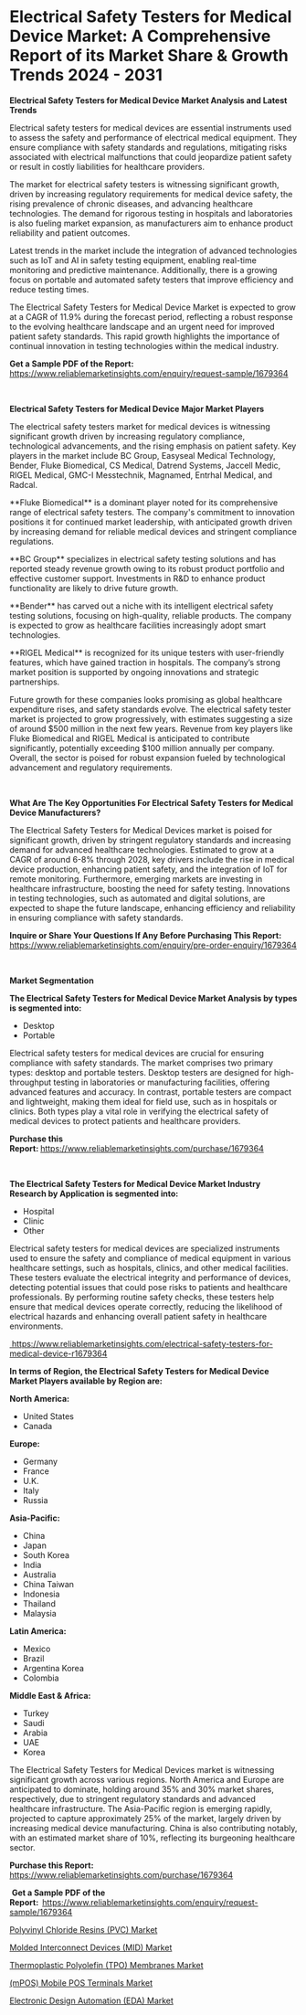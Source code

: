 <p><h1>Electrical Safety Testers for Medical Device Market: A Comprehensive Report of its Market Share & Growth Trends 2024 - 2031</h1></p><p><strong>Electrical Safety Testers for Medical Device Market Analysis and Latest Trends</strong></p>
<p><p>Electrical safety testers for medical devices are essential instruments used to assess the safety and performance of electrical medical equipment. They ensure compliance with safety standards and regulations, mitigating risks associated with electrical malfunctions that could jeopardize patient safety or result in costly liabilities for healthcare providers.</p><p>The market for electrical safety testers is witnessing significant growth, driven by increasing regulatory requirements for medical device safety, the rising prevalence of chronic diseases, and advancing healthcare technologies. The demand for rigorous testing in hospitals and laboratories is also fueling market expansion, as manufacturers aim to enhance product reliability and patient outcomes.</p><p>Latest trends in the market include the integration of advanced technologies such as IoT and AI in safety testing equipment, enabling real-time monitoring and predictive maintenance. Additionally, there is a growing focus on portable and automated safety testers that improve efficiency and reduce testing times.</p><p>The Electrical Safety Testers for Medical Device Market is expected to grow at a CAGR of 11.9% during the forecast period, reflecting a robust response to the evolving healthcare landscape and an urgent need for improved patient safety standards. This rapid growth highlights the importance of continual innovation in testing technologies within the medical industry.</p></p>
<p><strong>Get a Sample PDF of the Report:&nbsp;</strong> <a href="https://www.reliablemarketinsights.com/enquiry/request-sample/1679364?utm_campaign=1338&utm_medium=2&utm_source=Github&utm_content=ia&utm_term=14102024&utm_id=electrical-safety-testers-for-medical-device">https://www.reliablemarketinsights.com/enquiry/request-sample/1679364</a></p>
<p>&nbsp;</p>
<p><strong>Electrical Safety Testers for Medical Device Major Market Players</strong></p>
<p><p>The electrical safety testers market for medical devices is witnessing significant growth driven by increasing regulatory compliance, technological advancements, and the rising emphasis on patient safety. Key players in the market include BC Group, Easyseal Medical Technology, Bender, Fluke Biomedical, CS Medical, Datrend Systems, Jaccell Medic, RIGEL Medical, GMC-I Messtechnik, Magnamed, Entrhal Medical, and Radcal.</p><p>**Fluke Biomedical** is a dominant player noted for its comprehensive range of electrical safety testers. The company's commitment to innovation positions it for continued market leadership, with anticipated growth driven by increasing demand for reliable medical devices and stringent compliance regulations.</p><p>**BC Group** specializes in electrical safety testing solutions and has reported steady revenue growth owing to its robust product portfolio and effective customer support. Investments in R&D to enhance product functionality are likely to drive future growth.</p><p>**Bender** has carved out a niche with its intelligent electrical safety testing solutions, focusing on high-quality, reliable products. The company is expected to grow as healthcare facilities increasingly adopt smart technologies.</p><p>**RIGEL Medical** is recognized for its unique testers with user-friendly features, which have gained traction in hospitals. The company’s strong market position is supported by ongoing innovations and strategic partnerships.</p><p>Future growth for these companies looks promising as global healthcare expenditure rises, and safety standards evolve. The electrical safety tester market is projected to grow progressively, with estimates suggesting a size of around $500 million in the next few years. Revenue from key players like Fluke Biomedical and RIGEL Medical is anticipated to contribute significantly, potentially exceeding $100 million annually per company. Overall, the sector is poised for robust expansion fueled by technological advancement and regulatory requirements.</p></p>
<p>&nbsp;</p>
<p><strong>What Are The Key Opportunities For Electrical Safety Testers for Medical Device Manufacturers?</strong></p>
<p><p>The Electrical Safety Testers for Medical Devices market is poised for significant growth, driven by stringent regulatory standards and increasing demand for advanced healthcare technologies. Estimated to grow at a CAGR of around 6-8% through 2028, key drivers include the rise in medical device production, enhancing patient safety, and the integration of IoT for remote monitoring. Furthermore, emerging markets are investing in healthcare infrastructure, boosting the need for safety testing. Innovations in testing technologies, such as automated and digital solutions, are expected to shape the future landscape, enhancing efficiency and reliability in ensuring compliance with safety standards.</p></p>
<p><strong>Inquire or Share Your Questions If Any Before Purchasing This Report:</strong> <a href="https://www.reliablemarketinsights.com/enquiry/pre-order-enquiry/1679364?utm_campaign=1338&utm_medium=2&utm_source=Github&utm_content=ia&utm_term=14102024&utm_id=electrical-safety-testers-for-medical-device">https://www.reliablemarketinsights.com/enquiry/pre-order-enquiry/1679364</a></p>
<p>&nbsp;</p>
<p><strong>Market Segmentation</strong></p>
<p><strong>The Electrical Safety Testers for Medical Device Market Analysis by types is segmented into:</strong></p>
<p><ul><li>Desktop</li><li>Portable</li></ul></p>
<p><p>Electrical safety testers for medical devices are crucial for ensuring compliance with safety standards. The market comprises two primary types: desktop and portable testers. Desktop testers are designed for high-throughput testing in laboratories or manufacturing facilities, offering advanced features and accuracy. In contrast, portable testers are compact and lightweight, making them ideal for field use, such as in hospitals or clinics. Both types play a vital role in verifying the electrical safety of medical devices to protect patients and healthcare providers.</p></p>
<p><strong>Purchase this Report:&nbsp;</strong><a href="https://www.reliablemarketinsights.com/purchase/1679364?utm_campaign=1338&utm_medium=2&utm_source=Github&utm_content=ia&utm_term=14102024&utm_id=electrical-safety-testers-for-medical-device">https://www.reliablemarketinsights.com/purchase/1679364</a></p>
<p>&nbsp;</p>
<p><strong>The Electrical Safety Testers for Medical Device Market Industry Research by Application is segmented into:</strong></p>
<p><ul><li>Hospital</li><li>Clinic</li><li>Other</li></ul></p>
<p><p>Electrical safety testers for medical devices are specialized instruments used to ensure the safety and compliance of medical equipment in various healthcare settings, such as hospitals, clinics, and other medical facilities. These testers evaluate the electrical integrity and performance of devices, detecting potential issues that could pose risks to patients and healthcare professionals. By performing routine safety checks, these testers help ensure that medical devices operate correctly, reducing the likelihood of electrical hazards and enhancing overall patient safety in healthcare environments.</p></p>
<p><a href="https://www.reliablemarketinsights.com/electrical-safety-testers-for-medical-device-r1679364?utm_campaign=1338&utm_medium=2&utm_source=Github&utm_content=ia&utm_term=14102024&utm_id=electrical-safety-testers-for-medical-device">&nbsp;https://www.reliablemarketinsights.com/electrical-safety-testers-for-medical-device-r1679364</a></p>
<p><strong>In terms of Region, the Electrical Safety Testers for Medical Device Market Players available by Region are:</strong></p>
<p>
    <p> <strong> North America: </strong>
        <ul>
            <li>United States</li>
            <li>Canada</li>
        </ul>
        </p> 
    <p> <strong> Europe: </strong>
        <ul>
            <li>Germany</li>
            <li>France</li>
            <li>U.K.</li>
            <li>Italy</li>
            <li>Russia</li>
        </ul>
        </p> 
    <p> <strong> Asia-Pacific: </strong>
        <ul>
            <li>China</li>
            <li>Japan</li>
            <li>South Korea</li>
            <li>India</li>
            <li>Australia</li>
            <li>China Taiwan</li>
            <li>Indonesia</li>
            <li>Thailand</li>
            <li>Malaysia</li>
        </ul>
        </p> 
    <p> <strong> Latin America: </strong>
        <ul>
            <li>Mexico</li>
            <li>Brazil</li>
            <li>Argentina Korea</li>
            <li>Colombia</li>
        </ul>
        </p> 
    <p> <strong> Middle East & Africa: </strong>
        <ul>
            <li>Turkey</li>
            <li>Saudi</li>
            <li>Arabia</li>
            <li>UAE</li>
            <li>Korea</li>
        </ul>
    </p>
    </p>
<p><p>The Electrical Safety Testers for Medical Devices market is witnessing significant growth across various regions. North America and Europe are anticipated to dominate, holding around 35% and 30% market shares, respectively, due to stringent regulatory standards and advanced healthcare infrastructure. The Asia-Pacific region is emerging rapidly, projected to capture approximately 25% of the market, largely driven by increasing medical device manufacturing. China is also contributing notably, with an estimated market share of 10%, reflecting its burgeoning healthcare sector.</p></p>
<p><strong>Purchase this Report: </strong><a href="https://www.reliablemarketinsights.com/purchase/1679364?utm_campaign=1338&utm_medium=2&utm_source=Github&utm_content=ia&utm_term=14102024&utm_id=electrical-safety-testers-for-medical-device">https://www.reliablemarketinsights.com/purchase/1679364</a></p>
<p>&nbsp;<strong>Get a Sample PDF of the Report:&nbsp;&nbsp;</strong><a href="https://www.reliablemarketinsights.com/enquiry/request-sample/1679364?utm_campaign=1338&utm_medium=2&utm_source=Github&utm_content=ia&utm_term=14102024&utm_id=electrical-safety-testers-for-medical-device">https://www.reliablemarketinsights.com/enquiry/request-sample/1679364</a></p>
<p><strong></strong></p>
<p><p><a href="https://www.linkedin.com/pulse/surfing-polyvinyl-chloride-resins-pvc-wave-riding-market-mqpoc?trk=public_post_embed_feed-article-content&utm_campaign=1338&utm_medium=2&utm_source=Github&utm_content=ia&utm_term=14102024&utm_id=electrical-safety-testers-for-medical-device">Polyvinyl Chloride Resins (PVC) Market</a></p><p><a href="https://www.linkedin.com/pulse/driving-forces-global-molded-interconnect-devices-mid-nq28c?trk=public_post_embed_feed-article-content&utm_campaign=1338&utm_medium=2&utm_source=Github&utm_content=ia&utm_term=14102024&utm_id=electrical-safety-testers-for-medical-device">Molded Interconnect Devices (MID) Market</a></p><p><a href="https://www.linkedin.com/pulse/thermoplastic-polyolefin-tpo-membranes-industry-sector-zzvec?trk=public_post_embed_feed-article-content&utm_campaign=1338&utm_medium=2&utm_source=Github&utm_content=ia&utm_term=14102024&utm_id=electrical-safety-testers-for-medical-device">Thermoplastic Polyolefin (TPO) Membranes Market</a></p><p><a href="https://www.linkedin.com/pulse/strategic-roadmap-global-mpos-mobile-pos-terminals-market-k9sqc?trk=public_post_embed_feed-article-content&utm_campaign=1338&utm_medium=2&utm_source=Github&utm_content=ia&utm_term=14102024&utm_id=electrical-safety-testers-for-medical-device">(mPOS) Mobile POS Terminals Market</a></p><p><a href="https://www.linkedin.com/pulse/electronic-design-automation-eda-spectrum-usage-patterns-wgexc?trk=public_post_embed_feed-article-content&utm_campaign=1338&utm_medium=2&utm_source=Github&utm_content=ia&utm_term=14102024&utm_id=electrical-safety-testers-for-medical-device">Electronic Design Automation (EDA) Market</a></p></p>